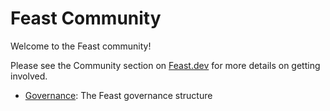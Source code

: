 # Feast Community

Welcome to the Feast community!

Please see the Community section on [Feast.dev](https://docs.feast.dev/) for more details on getting involved.

- [Governance](governance.md): The Feast governance structure

